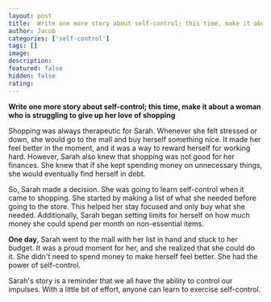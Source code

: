```yaml
---
layout: post
title:  Write one more story about self-control; this time, make it about a woman who is struggling to give up her love of shopping
author: Jacob
categories: ['self-control']
tags: []
image:
description: 
featured: false
hidden: false
rating: 
---
```


**Write one more story about self-control; this time, make it about a woman who is struggling to give up her love of shopping**

Shopping was always therapeutic for Sarah. Whenever she felt stressed or down, she would go to the mall and buy herself something nice. It made her feel better in the moment, and it was a way to reward herself for working hard. However, Sarah also knew that shopping was not good for her finances. She knew that if she kept spending money on unnecessary things, she would eventually find herself in debt.

So, Sarah made a decision. She was going to learn self-control when it came to shopping. She started by making a list of what she needed before going to the store. This helped her stay focused and only buy what she needed. Additionally, Sarah began setting limits for herself on how much money she could spend per month on non-essential items.

**One day**, Sarah went to the mall with her list in hand and stuck to her budget. It was a proud moment for her, and she realized that she could do it. She didn't need to spend money to make herself feel better. She had the power of self-control.

Sarah's story is a reminder that we all have the ability to control our impulses. With a little bit of effort, anyone can learn to exercise self-control.
